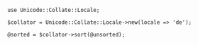     use Unicode::Collate::Locale;

    $collator = Unicode::Collate::Locale->new(locale => 'de');

    @sorted = $collator->sort(@unsorted);
